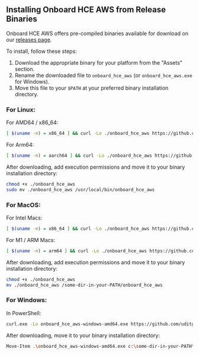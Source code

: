 ## Installing Onboard HCE AWS from Release Binaries

Onboard HCE AWS offers pre-compiled binaries available for download on our [releases page](https://github.com/uditgaurav/onboard_hce_aws/releases).

To install, follow these steps:
1. Download the appropriate binary for your platform from the "Assets" section.
2. Rename the downloaded file to `onboard_hce_aws` (or `onboard_hce_aws.exe` for Windows).
3. Move this file to your `$PATH` at your preferred binary installation directory.

### For Linux:

For AMD64 / x86_64:

```bash
[ $(uname -m) = x86_64 ] && curl -Lo ./onboard_hce_aws https://github.com/uditgaurav/onboard_hce_aws/releases/download/0.5.0/cli-linux-amd64
```

For Arm64:

```bash
[ $(uname -m) = aarch64 ] && curl -Lo ./onboard_hce_aws https://github.com/uditgaurav/onboard_hce_aws/releases/download/0.5.0/cli-linux-arm64
```

After downloading, add execution permissions and move it to your binary installation directory:

```bash
chmod +x ./onboard_hce_aws
sudo mv ./onboard_hce_aws /usr/local/bin/onboard_hce_aws
```
### For MacOS:

For Intel Macs:

```bash
[ $(uname -m) = x86_64 ] && curl -Lo ./onboard_hce_aws https://github.com/uditgaurav/onboard_hce_aws/releases/download/0.5.0/cli-darwin-amd64
```

For M1 / ARM Macs:

```bash
[ $(uname -m) = arm64 ] && curl -Lo ./onboard_hce_aws https://github.com/uditgaurav/onboard_hce_aws/releases/download/0.5.0/cli-darwin-arm64
```

After downloading, add execution permissions and move it to your binary installation directory:

```bash
chmod +x ./onboard_hce_aws
mv ./onboard_hce_aws /some-dir-in-your-PATH/onboard_hce_aws
```

### For Windows:

In PowerShell:

```bash
curl.exe -Lo onboard_hce_aws-windows-amd64.exe https://github.com/uditgaurav/onboard_hce_aws/releases/download/0.5.0/cli-windows-amd64
```

After downloading, move it to your binary installation directory:

```bash
Move-Item .\onboard_hce_aws-windows-amd64.exe c:\some-dir-in-your-PATH\onboard_hce_aws.exe
```
